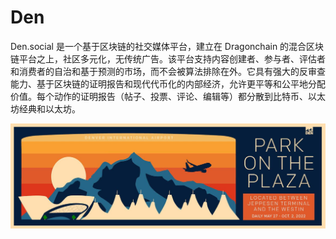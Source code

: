 # Den

Den.social 是一个基于区块链的社交媒体平台，建立在 Dragonchain 的混合区块链平台之上，社区多元化，无传统广告。该平台支持内容创建者、参与者、评估者和消费者的自治和基于预测的市场，而不会被算法排除在外。它具有强大的反审查能力、基于区块链的证明报告和现代代币化的内部经济，允许更平等和公平地分配价值。每个动作的证明报告（帖子、投票、评论、编辑等）都分散到比特币、以太坊经典和以太坊。

![1500x500](1500x500.jpg)

